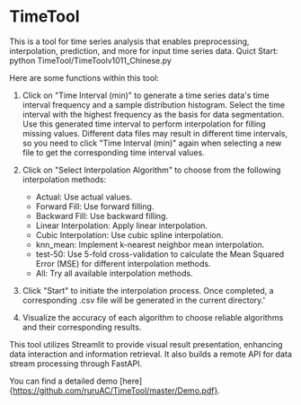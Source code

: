 # TimeTool
This is a tool for time series analysis that enables preprocessing, interpolation, prediction, and more for input time series data. 
Quict Start:
python TimeTool/TimeToolv1011_Chinese.py

Here are some functions within this tool:

1. Click on "Time Interval (min)" to generate a time series data's time interval frequency and a sample distribution histogram. Select the time interval with the highest frequency as the basis for data segmentation. Use this generated time interval to perform interpolation for filling missing values. Different data files may result in different time intervals, so you need to click "Time Interval (min)" again when selecting a new file to get the corresponding time interval values.

2. Click on "Select Interpolation Algorithm" to choose from the following interpolation methods:
   - Actual: Use actual values.
   - Forward Fill: Use forward filling.
   - Backward Fill: Use backward filling.
   - Linear Interpolation: Apply linear interpolation.
   - Cubic Interpolation: Use cubic spline interpolation.
   - knn_mean: Implement k-nearest neighbor mean interpolation.
   - test-50: Use 5-fold cross-validation to calculate the Mean Squared Error (MSE) for different interpolation methods.
   - All: Try all available interpolation methods.

3. Click "Start" to initiate the interpolation process. Once completed, a corresponding .csv file will be generated in the current directory.'

4. Visualize the accuracy of each algorithm to choose reliable algorithms and their corresponding results.

This tool utilizes Streamlit to provide visual result presentation, enhancing data interaction and information retrieval. It also builds a remote API for data stream processing through FastAPI.

You can find a detailed demo [here]{https://github.com/ruruAC/TimeTool/master/Demo.pdf}.
